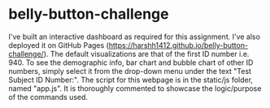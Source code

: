 # belly-button-challenge
I've built an interactive dashboard as required for this assignment.
I've also deployed it on GitHub Pages (https://harshh1412.github.io/belly-button-challenge/).
The default visualizations are that of the first ID number i.e. 940.
To see the demographic info, bar chart and bubble chart of other ID numbers, simply select it from the drop-down menu under the text "Test Subject ID Number:".
The script for this webpage is in the static/js folder, named "app.js". It is thoroughly commented to showcase the logic/purpose of the commands used.
